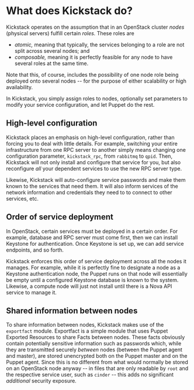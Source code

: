 # What does Kickstack do?

Kickstack operates on the assumption that in an OpenStack cluster
_nodes_ (physical servers) fulfill certain _roles._ These roles are

* _atomic,_ meaning that typically, the services belonging to a role
  are not split across several nodes; and
* _composable,_ meaning it is perfectly feasible for any node to have
  several roles at the same time.

Note that this, of course, includes the possibility of one node role
being deployed onto several nodes -- for the purpose of either
scalability or high availability.

In Kickstack, you simply assign roles to nodes, optionally set
parameters to modify your service configuration, and let Puppet do the
rest.

## High-level configuration

Kickstack places an emphasis on high-level configuration, rather than
forcing you to deal with little details. For example, switching your
entire infrastructure from one RPC server to another simply means
changing one configuration parameter, `kickstack_rpc`, from `rabbitmq`
to `qpid`. Then, Kickstack will not only install and configure that
service for you, but also reconfigure *all* your dependent services to
use the new RPC server type.

Likewise, Kickstack will auto-configure service passwords and make
them known to the services that need them. It will also inform
services of the network information and credentials they need to to
connect to other services, etc.

## Order of service deployment

In OpenStack, certain services must be deployed in a certain
order. For example, database and RPC server must come first, then we
can install Keystone for authentication. Once Keystone is set up, we
can add service endpoints, and so forth.

Kickstack enforces this order of service deployment across all the
nodes it manages. For example, while it is perfectly fine to designate
a node as a Keystone authentication node, the Puppet runs on that node
will essentially be empty until a configured Keystone database is
known to the system. Likewise, a compute node will just not install
until there is a Nova API service to manage it.

## Shared information between nodes

To share information between nodes, Kickstack makes use of the
`exportfact` module. Exportfact is a simple module that uses Puppet
Exported Resources to share Facts between nodes. These facts obviously
contain potentially sensitive information such as passwords which,
while they are transmitted securely *between* nodes (between the
Puppet agent and master), are stored unencrypted both on the Puppet
master and on the Puppet agent. Since this is no different from what
would normally be stored on an OpenStack node anyway -- in files that
are only readable by `root` and the respective service user, such as
`cinder` -- this adds no significant *additional* security exposure.
